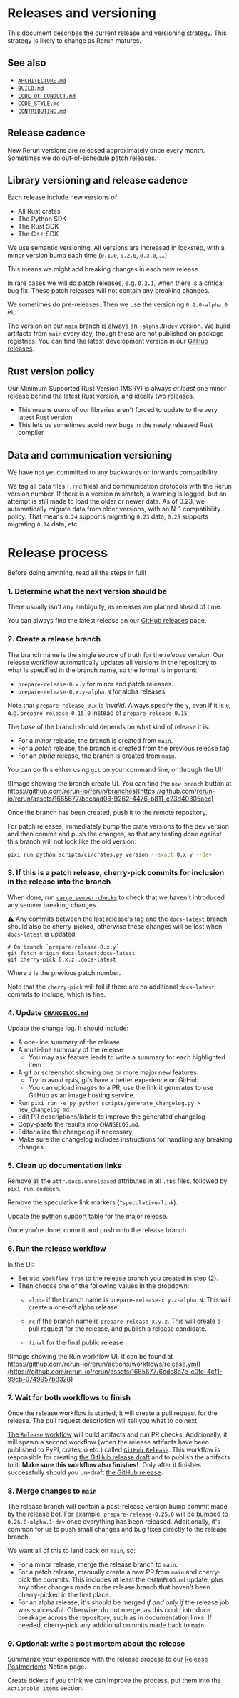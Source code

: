 # Releases and versioning

This document describes the current release and versioning strategy. This strategy is likely to change as Rerun matures.

## See also

-   [`ARCHITECTURE.md`](ARCHITECTURE.md)
-   [`BUILD.md`](BUILD.md)
-   [`CODE_OF_CONDUCT.md`](CODE_OF_CONDUCT.md)
-   [`CODE_STYLE.md`](CODE_STYLE.md)
-   [`CONTRIBUTING.md`](CONTRIBUTING.md)

## Release cadence

New Rerun versions are released approximately once every month. Sometimes we do out-of-schedule patch releases.

## Library versioning and release cadence

Each release include new versions of:

-   All Rust crates
-   The Python SDK
-   The Rust SDK
-   The C++ SDK

We use semantic versioning. All versions are increased in lockstep, with a minor version bump each time (`0.1.0`, `0.2.0`, `0.3.0`, …).

This means we might add breaking changes in each new release.

In rare cases we will do patch releases, e.g. `0.3.1`, when there is a critical bug fix. These patch releases will not contain any breaking changes.

We sometimes do pre-releases. Then we use the versioning `0.2.0-alpha.0` etc.

The version on our `main` branch is always an `-alpha.N+dev` version. We build artifacts from `main` every day, though these are not published on package registries.
You can find the latest development version in our [GitHub releases](https://github.com/rerun-io/rerun/releases/tag/prerelease).

## Rust version policy

Our Minimum Supported Rust Version (MSRV) is always _at least_ one minor release behind the latest Rust version, and ideally two releases.

-   This means users of our libraries aren't forced to update to the very latest Rust version
-   This lets us sometimes avoid new bugs in the newly released Rust compiler

## Data and communication versioning

We have not yet committed to any backwards or forwards compatibility.

We tag all data files (`.rrd` files) and communication protocols with the Rerun version number. If there is a version mismatch, a warning is logged, but an attempt is still made to load the older or newer data.
As of 0.23, we automatically migrate data from older versions, with an N-1 compatibility policy. That means `0.24` supports migrating `0.23` data, `0.25` supports migrating `0.24` data, etc.

# Release process

Before doing anything, read all the steps in full!

### 1. Determine what the next version should be

There usually isn't any ambiguity, as releases are planned ahead of time.

You can always find the latest release on our [GitHub releases](https://github.com/rerun-io/rerun/releases/tag/prerelease) page.

### 2. Create a release branch

The branch name is the single source of truth for the _release version_. Our release workflow automatically updates all versions
in the repository to what is specified in the branch name, so the format is important:

- `prepare-release-0.x.y` for minor and patch releases.
- `prepare-release-0.x.y-alpha.N` for alpha releases.

Note that `prepare-release-0.x` is _invalid_. Always specify the `y`, even if it is `0`, e.g. `prepare-release-0.15.0` instead of `prepare-release-0.15`.

The _base_ of the branch should depends on what kind of release it is:

- For a _minor_ release, the branch is created from `main`.
- For a _patch_ release, the branch is created from the previous release tag.
- For an _alpha_ release, the branch is created from `main`.

You can do this either using `git` on your command line, or through the UI:

![Image showing the branch create UI. You can find the `new branch` button at https://github.com/rerun-io/rerun/branches](https://github.com/rerun-io/rerun/assets/1665677/becaad03-9262-4476-b811-c23d40305aec)

Once the branch has been created, push it to the remote repository.

For patch releases, immediately bump the crate versions to the dev version and then commit and push the changes, so that any testing done against this branch will not look like the old version:

```sh
pixi run python scripts/ci/crates.py version --exact 0.x.y --dev
```

### 3. If this is a patch release, cherry-pick commits for inclusion in the release into the branch

When done, run [`cargo semver-checks`](https://github.com/obi1kenobi/cargo-semver-checks) to check that we haven't introduced any semver breaking changes.

:warning: Any commits between the last release's tag and the `docs-latest` branch should also be cherry-picked,
otherwise these changes will be lost when `docs-latest` is updated.

```
# On branch `prepare-release-0.x.y`
git fetch origin docs-latest:docs-latest
git cherry-pick 0.x.z..docs-latest
```

Where `z` is the previous patch number.

Note that the `cherry-pick` will fail if there are no additional `docs-latest` commits to include, which is fine.

### 4. Update [`CHANGELOG.md`](./CHANGELOG.md)

Update the change log. It should include:

-   A one-line summary of the release
-   A multi-line summary of the release
    - You may ask feature leads to write a summary for each highlighted item
-   A gif or screenshot showing one or more major new features
    - Try to avoid `mp4`s, gifs have a better experience on GitHub
    - You can upload images to a PR, use the link it generates to use GitHub as an image hosting service.
-   Run `pixi run -e py python scripts/generate_changelog.py > new_changelog.md`
-   Edit PR descriptions/labels to improve the generated changelog
-   Copy-paste the results into `CHANGELOG.md`.
-   Editorialize the changelog if necessary
-   Make sure the changelog includes instructions for handling any breaking changes

### 5. Clean up documentation links

Remove all the `attr.docs.unreleased` attributes in all `.fbs` files, followed by `pixi run codegen`.

Remove the speculative link markers (`?speculative-link`).

Update the [python support table](./rerun_py/docs/gen_common_index.py) for the major release.

Once you're done, commit and push onto the release branch.

### 6. Run the [release workflow](https://github.com/rerun-io/rerun/actions/workflows/release.yml)

In the UI:

-   Set `Use workflow from` to the release branch you created in step (2).
-   Then choose one of the following values in the dropdown:
    - `alpha` if the branch name is `prepare-release-x.y.z-alpha.N`.
        This will create a one-off alpha release.

    - `rc` if the branch name is `prepare-release-x.y.z`.
      This will create a pull request for the release, and publish a release candidate.

    - `final` for the final public release

![Image showing the Run workflow UI. It can be found at https://github.com/rerun-io/rerun/actions/workflows/release.yml](https://github.com/rerun-io/rerun/assets/1665677/6cdc8e7e-c0fc-4cf1-99cb-0749957b8328)

### 7. Wait for both workflows to finish

Once the release workflow is started, it will create a pull request for the release.
The pull request description will tell you what to do next.

[The `Release` workflow](https://github.com/rerun-io/rerun/actions/workflows/release.yml) will build artifacts and run PR checks.
Additionally, it will spawn a second workflow (when the release artifacts have been published to PyPI, crates.io etc.) called [`GitHub Release`](https://github.com/rerun-io/rerun/actions/workflows/on_gh_release.yml).
This workflow is responsible for creating [the GitHub release draft](https://github.com/rerun-io/rerun/releases) and to publish the artifacts to it.
**Make sure this workflow also finishes!**.
Only after it finishes successfully should you un-draft [the GitHub release](https://github.com/rerun-io/rerun/releases).

### 8. Merge changes to `main`

The release branch will contain a post-release version bump commit made by the release bot.
For example, `prepare-release-0.25.0` will be bumped to `0.26.0-alpha.1+dev` once everything has been released.
Additionally, it's common for us to push small changes and bug fixes directly to the release branch.

We want all of this to land back on `main`, so:

- For a minor release, merge the release branch to `main`.
- For a patch release, manually create a new PR from `main` and cherry-pick the commits. This includes at least
the `CHANGELOG.md` update, plus any other changes made on the release branch that haven't been cherry-picked in the
first place.
- For an alpha release, it's should be merged _if and only if_ the release job was successful.
  Otherwise, do not merge, as this could introduce breakage across the repository, such as in documentation links.
  If needed, cherry-pick any additional commits made back to `main`.

### 9. Optional: write a post mortem about the release

Summarize your experience with the release process to our [Release Postmortems](https://www.notion.so/rerunio/Release-Postmortems-271b24554b1980589770df810d2e4ed5) Notion page.

Create tickets if you think we can improve the process, put them into the `Actionable items` section.
